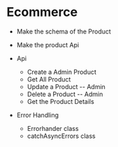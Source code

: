 # Ecommerce
- Make the schema of the Product 
- Make the product Api
  
- Api
   - Create a Admin Product
   - Get All Product
   - Update a Product -- Admin
   - Delete a Product -- Admin
   - Get the Product Details
  
- Error Handling 
   - Errorhander class
   - catchAsyncErrors class
   
